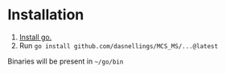 # Installation
1. [Install go.](https://go.dev/doc/install)
2. Run `go install github.com/dasnellings/MCS_MS/...@latest`

Binaries will be present in `~/go/bin`

